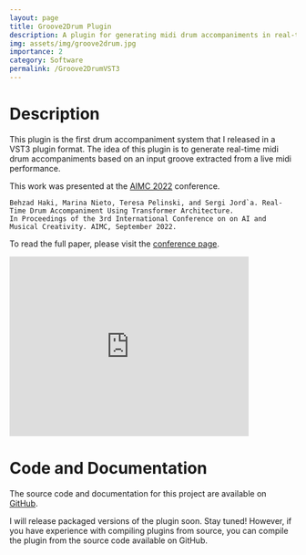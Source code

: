 ```yaml
---
layout: page
title: Groove2Drum Plugin
description: A plugin for generating midi drum accompaniments in real-time
img: assets/img/groove2drum.jpg
importance: 2
category: Software
permalink: /Groove2DrumVST3
---
```


# Description

This plugin is the first drum accompaniment system that I released in a VST3 plugin format.
The idea of this plugin is to generate real-time midi drum accompaniments based on an input groove extracted
from a live midi performance. 

This work was presented at the [AIMC 2022](https://zenodo.org/records/7088343) conference. 

```citation
Behzad Haki, Marina Nieto, Teresa Pelinski, and Sergi Jord`a. Real-Time Drum Accompaniment Using Transformer Architecture.
In Proceedings of the 3rd International Conference on on AI and Musical Creativity. AIMC, September 2022.
```

To read the full paper, please visit the [conference page](https://zenodo.org/records/7088343).

<iframe width="420" height="315" src="https://youtu.be/-9dA2MdjCPo" frameborder="0" allowfullscreen></iframe>

# Code and Documentation

The source code and documentation for this project are available on [GitHub](https://github.com/behzadhaki/Groove2DrumVST).

I will release packaged versions of the plugin soon. Stay tuned! However, if you have experience
with compiling plugins from source, you can compile the plugin from the source code available on GitHub.